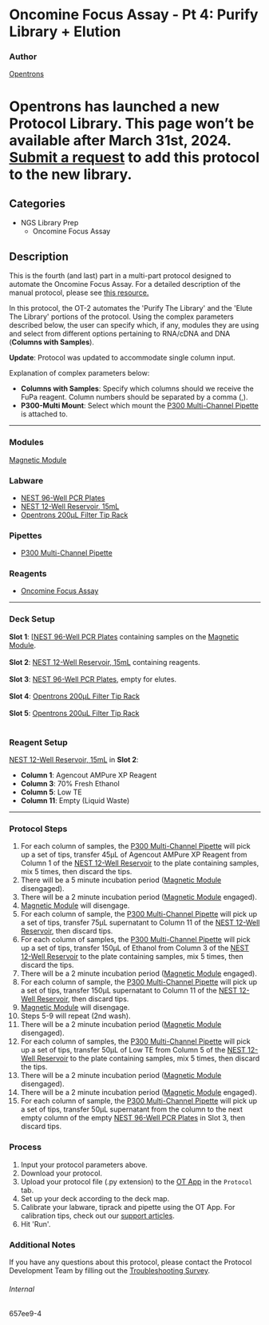 # Oncomine Focus Assay - Pt 4: Purify Library + Elution

### Author
[Opentrons](https://opentrons.com/)


# Opentrons has launched a new Protocol Library. This page won’t be available after March 31st, 2024. [Submit a request](https://docs.google.com/forms/d/e/1FAIpQLSdYYp9QCKow4nn0KlCVsMS3HX0eJ0N9O7-erajKvcpT0lWbSg/viewform) to add this protocol to the new library.

## Categories
* NGS Library Prep
	* Oncomine Focus Assay

## Description
This is the fourth (and last) part in a multi-part protocol designed to automate the Oncomine Focus Assay. For a detailed description of the manual protocol, please see [this resource.](https://s3.amazonaws.com/pf-upload-01/u-4256/0/2022-01-27/kk23ns4/MAN0015819_Part1_OFAv1S5FTLibraryPrep_UG.pdf)

In this protocol, the OT-2 automates the 'Purify The Library' and the 'Elute The Library' portions of the protocol. Using the complex parameters described below, the user can specify which, if any, modules they are using and select from different options pertaining to RNA/cDNA and DNA (**Columns with Samples**).

**Update**: Protocol was updated to accommodate single column input.

Explanation of complex parameters below:
* **Columns with Samples**: Specify which columns should we receive the FuPa reagent. Column numbers should be separated by a comma (,).
* **P300-Multi Mount**: Select which mount the [P300 Multi-Channel Pipette](https://shop.opentrons.com/8-channel-electronic-pipette/) is attached to.  

---

### Modules
[Magnetic Module](https://shop.opentrons.com/collections/hardware-modules/products/magdeck)


### Labware
* [NEST 96-Well PCR Plates](https://shop.opentrons.com/nest-0-1-ml-96-well-pcr-plate-full-skirt/)
* [NEST 12-Well Reservoir, 15mL](https://shop.opentrons.com/nest-12-well-reservoirs-15-ml/)
* [Opentrons 200µL Filter Tip Rack](https://shop.opentrons.com/opentrons-200ul-filter-tips/)



### Pipettes
* [P300 Multi-Channel Pipette](https://shop.opentrons.com/8-channel-electronic-pipette/)


### Reagents
* [Oncomine Focus Assay](https://s3.amazonaws.com/pf-upload-01/u-4256/0/2022-01-27/kk23ns4/MAN0015819_Part1_OFAv1S5FTLibraryPrep_UG.pdf)


---

### Deck Setup
**Slot 1**: [[NEST 96-Well PCR Plates](https://shop.opentrons.com/nest-0-1-ml-96-well-pcr-plate-full-skirt/) containing samples on the [Magnetic Module](https://shop.opentrons.com/collections/hardware-modules/products/magdeck).</br>
</br>
**Slot 2**: [NEST 12-Well Reservoir, 15mL](https://shop.opentrons.com/nest-12-well-reservoirs-15-ml/) containing reagents. </br>
</br>
**Slot 3**: [NEST 96-Well PCR Plates](https://shop.opentrons.com/nest-0-1-ml-96-well-pcr-plate-full-skirt/), empty for elutes.</br>
</br>
**Slot 4**: [Opentrons 200µL Filter Tip Rack](https://shop.opentrons.com/opentrons-200ul-filter-tips/)</br>
</br>
**Slot 5**: [Opentrons 200µL Filter Tip Rack](https://shop.opentrons.com/opentrons-200ul-filter-tips/)</br>
</br>

### Reagent Setup
[NEST 12-Well Reservoir, 15mL](https://shop.opentrons.com/nest-12-well-reservoirs-15-ml/) in **Slot 2**:
* **Column 1**: Agencout AMPure XP Reagent
* **Column 3**: 70% Fresh Ethanol
* **Column 5**: Low TE
* **Column 11**: Empty (Liquid Waste)


---

### Protocol Steps
1. For each column of samples, the [P300 Multi-Channel Pipette](https://shop.opentrons.com/8-channel-electronic-pipette/) will pick up a set of tips, transfer 45µL of Agencout AMPure XP Reagent from Column 1 of the [NEST 12-Well Reservoir](https://shop.opentrons.com/nest-12-well-reservoirs-15-ml/) to the plate containing samples, mix 5 times, then discard the tips.
2. There will be a 5 minute incubation period ([Magnetic Module](https://shop.opentrons.com/collections/hardware-modules/products/magdeck) disengaged).
3. There will be a 2 minute incubation period ([Magnetic Module](https://shop.opentrons.com/collections/hardware-modules/products/magdeck) engaged).
4. [Magnetic Module](https://shop.opentrons.com/collections/hardware-modules/products/magdeck) will disengage.
5. For each column of sample, the [P300 Multi-Channel Pipette](https://shop.opentrons.com/8-channel-electronic-pipette/) will pick up a set of tips, transfer 75µL supernatant to Column 11 of the [NEST 12-Well Reservoir](https://shop.opentrons.com/nest-12-well-reservoirs-15-ml/), then discard tips.
6. For each column of samples, the [P300 Multi-Channel Pipette](https://shop.opentrons.com/8-channel-electronic-pipette/) will pick up a set of tips, transfer 150µL of Ethanol from Column 3 of the [NEST 12-Well Reservoir](https://shop.opentrons.com/nest-12-well-reservoirs-15-ml/) to the plate containing samples, mix 5 times, then discard the tips.
7. There will be a 2 minute incubation period ([Magnetic Module](https://shop.opentrons.com/collections/hardware-modules/products/magdeck) engaged).
8. For each column of sample, the [P300 Multi-Channel Pipette](https://shop.opentrons.com/8-channel-electronic-pipette/) will pick up a set of tips, transfer 150µL supernatant to Column 11 of the [NEST 12-Well Reservoir](https://shop.opentrons.com/nest-12-well-reservoirs-15-ml/), then discard tips.
9. [Magnetic Module](https://shop.opentrons.com/collections/hardware-modules/products/magdeck) will disengage.
10. Steps 5-9 will repeat (2nd wash).
11. There will be a 2 minute incubation period ([Magnetic Module](https://shop.opentrons.com/collections/hardware-modules/products/magdeck) disengaged).
12. For each column of samples, the [P300 Multi-Channel Pipette](https://shop.opentrons.com/8-channel-electronic-pipette/) will pick up a set of tips, transfer 50µL of Low TE from Column 5 of the [NEST 12-Well Reservoir](https://shop.opentrons.com/nest-12-well-reservoirs-15-ml/) to the plate containing samples, mix 5 times, then discard the tips.
13. There will be a 2 minute incubation period ([Magnetic Module](https://shop.opentrons.com/collections/hardware-modules/products/magdeck) disengaged).
14. There will be a 2 minute incubation period ([Magnetic Module](https://shop.opentrons.com/collections/hardware-modules/products/magdeck) engaged).
15. For each column of sample, the [P300 Multi-Channel Pipette](https://shop.opentrons.com/8-channel-electronic-pipette/) will pick up a set of tips, transfer 50µL supernatant from the column to the next empty column of the empty [NEST 96-Well PCR Plates](https://shop.opentrons.com/nest-0-1-ml-96-well-pcr-plate-full-skirt/) in Slot 3, then discard tips.


### Process
1. Input your protocol parameters above.
2. Download your protocol.
3. Upload your protocol file (.py extension) to the [OT App](https://opentrons.com/ot-app) in the `Protocol` tab.
4. Set up your deck according to the deck map.
5. Calibrate your labware, tiprack and pipette using the OT App. For calibration tips, check out our [support articles](https://support.opentrons.com/en/collections/1559720-guide-for-getting-started-with-the-ot-2).
6. Hit 'Run'.

### Additional Notes
If you have any questions about this protocol, please contact the Protocol Development Team by filling out the [Troubleshooting Survey](https://protocol-troubleshooting.paperform.co/).

###### Internal
657ee9-4
